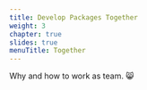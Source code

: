 ```yaml
---
title: Develop Packages Together
weight: 3
chapter: true
slides: true
menuTitle: Together
---
```


Why and how to work as team. :smile_cat: